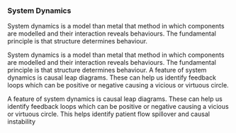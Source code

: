### System Dynamics

System dynamics is a model than metal that method in which components are modelled and their interaction reveals behaviours. The fundamental principle is that structure determines behaviour.

System dynamics is a model than metal that method in which components are modelled and their interaction reveals behaviours. The fundamental principle is that structure determines behaviour.
A feature of system dynamics is causal leap diagrams. These can help us identify feedback loops which can be positive or negative causing a vicious or virtuous circle.

A feature of system dynamics is causal leap diagrams. These can help us identify feedback loops which can be positive or negative causing a vicious or virtuous circle.
This helps identify patient flow spillover and causal instability
